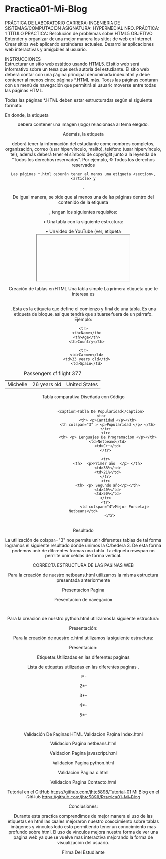 # Practica01-Mi-Blog

 	
PRÁCTICA DE LABORATORIO
CARRERA: INGENIERIA DE SISTEMAS/COMPUTACION	ASIGNATURA: HYPERMEDIAL
NRO. PRÁCTICA:	1	TÍTULO PRÁCTICA: Resolución de problemas sobre HTML5
OBJETIVO
Entender y organizar de una mejor manera los sitios de web en Internet. Crear sitios web aplicando estándares actuales.
Desarrollar aplicaciones web interactivas y amigables al usuario.

















INSTRUCCIONES	
Estructurar un sitio web estático usando HTML5. El sitio web será informativo sobre un tema que será autoría del estudiante. El sitio web deberá contar con una página principal denominada index.html y debe contener al menos cinco páginas
*.HTML más. Todas las páginas contaran con un menú de navegación que permitirá al usuario moverse entre todas las páginas HTML.

Todas las páginas *.HTML deben estar estructuradas según el siguiente formato:

 
En donde, la etiqueta <header> deberá contener una imagen (logo) relacionada al tema elegido.

Además, la etiqueta <footer> deberá tener la información del estudiante como nombres completos, organización, correo (usar hipervínculo, mailto), teléfono (usar hipervínculo, tel), además deberá tener el símbolo de copyright junto a la leyenda de “Todos los derechos reservados”. Por ejemplo, © Todos los derechos
reservados
 

	Las páginas *.html deberán tener al menos una etiqueta <section>, <article> y
<aside>.

De igual manera, se pide que al menos una de las páginas dentro del contenido de la etiqueta <article>, tengan los siguientes requisitos:

•	Una tabla con la siguiente estructura:

 
•	Un video de YouTube (ver, etiqueta <iframe>).
•	Manejar listas ordenadas o desordenadas con al menos cinco ítems.
•	Tener al menos cinco etiquetas de texto que se encuentran en la figura 1- 16 del texto guía de la asignatura.

Asimismo, se pide que todos los artículos tengan al menos una imagen cada uno. Se pide que todas las imágenes están almacenadas en una carpeta llamada “images”. Por lo tanto, se debe trabajar con rutas relativas.

Finalmente, se pide que una de las páginas tenga al menos dos secciones (<section>) con tres artículos (<article>) cada sección. Luego, cada sección debe tener un encabezado (<header>), en donde, se ubicaran enlaces que permitan
navegar entre los artículos usando id’s (ver, página 63 del texto guía).

ACTIVIDADES POR DESARROLLAR
1. Crear un repositorio en GitHub con el nombre “Practica01 – Mi Blog”
2. Realizar un commit y push por cada requerimiento de los puntos antes descritos.
3. Al finalizar la práctica se debe validar todas las páginas HTML creadas usando el W3C Validator.
4. Luego, se debe crear el archivo README del repositorio de GitHub.
5.	Generar informe de los resultados en el formato de prácticas. Debe incluir:
a.	El desarrollo de cada uno de los puntos antes descritos así como las etiquetas HTML utilizadas para resolver cada punto.
b.	La evidencia de la correcta estructuración de las páginas HTML. Para lo cuál, se puede generar fotografías instantáneas (pantallazos).
c.	La evidencia de la validación de cada página HTML.
d.	El informe debe incluir conclusiones apropiadas.
e.	En el informe se debe incluir la información de GitHub (usuario y URL del repositorio de la práctica)
f.	En el informe se debe incluir la información de GitHub (usuario y URL del repositorio del Tutorial 01
- Curbside Thai)
g.	En el informe se debe incluir la firma digital del estudiante.
 

6. En el archivo README del repositorio debe constar la misma información del informe de resultados de la
práctica que se indica en el siguiente punto.

RESULTADO(S) OBTENIDO(S):
•	Tener el conocimiento suficiente para que el estudiante pueda entender y organizar de una mejor manera los sitios de web y de negocios en Internet
CONCLUSIONES:
•	Los estudiantes podrán organizar sitios web basados en el lenguaje de etiquetado HTML
RECOMENDACIONES:
•	Probar la solución de la práctica en al menos tres navegadores web; Google Chrome, Firefox y Safari



Docente: Ing. Gabriel León Paredes, PhD.
Firma:  






























CREACION DE UNA PAGINA WEB

Utilizaremos los siguientes componentes 
*Visual Estudio Code
*Un Navegador 
*Información

Etiquetas para la creación de la Pagina  index.html

 

Agregamos las siguientes líneas 

<title>Aprendiendo A Programar</title>
<meta charset="utf-8" />

La primera línea nos permite agregar un nombre a la pestaña de nuestra pagina 
De tal forma debemos agregar información Utf-8 que nos permite agregar cualquier carácter como la ñ o diferentes letras con tilde.

Debería quedar de la siguiente manera:

 




Para realizar la navegación de la pagina índex con imágenes itulizamos las siguientes etiquetas:
<nav>
      <a href="netbeans.html"><img src="images/netbeans.png" alt="netbeans"  /></a>
      <a href="python.html"><img src="images/python.jpg" alt="Python" /></a>
      <a href="c.html"><img src="images/c.png" alt="C" /></a>
      <a href="javascript.html"><img src="images/javascript.png" alt="JavaScript" /></a>
   </nav>


Importante: Debe encontrarse en el body para su funcionamiento correcto

Debería quedar de la siguiente manera:

 

Se nos presentara una pestaña con las diferentes imágenes cargadas. 

 
 

Etiquetas para la creación de la Pagina  netbeans.html

 
Para realizar la agregación de un video en HTML 5 es necesario de la etiqueta iframe ejemplo;

    <p>
            <iframe width="560" height="315" src="https://www.youtube.com/embed/NcY70mPFM6Q" allow="accelerometer; autoplay; encrypted-media; gyroscope; picture-in-picture" allowfullscreen></iframe>
    </p>
    

Debería de presentarse de la siguiente manera en nuestra pagina 

 

De la misma forma para agregar un video en  python.html

 
Etiqueta de video:
<iframe width="560" height="315" src="https://www.youtube.com/embed/fVNPbmVnLKQ" allow="accelerometer; autoplay; encrypted-media; gyroscope; picture-in-picture" allowfullscreen>
</iframe>
   

Creación de tablas en HTML
Una tabla simple
La primera etiqueta que te interesa es <table> </table>. Esta es la etiqueta que define el comienzo y final de una tabla.
Es una etiqueta de bloque, así que tendrá que situarse fuera de un párrafo. Ejemplo:

<table>
   <caption>Passengers of flight 377</caption>

    <tr>
       <th>Name</th>
       <th>Age</th>
       <th>Country</th>
   </tr>

    <tr>
       <td>Carmen</td>
       <td>33 years old</td>
       <td>Spain</td>
   </tr>
   <tr>
       <td>Michelle</td>
       <td>26 years old</td>
       <td>United States</td>
   </tr>
</table>
    
 
Tabla comparativa Diseñada con <table>
Código
<table>
        
                    <caption>Tabla De Popularidad</caption>
                    <tr>
                          <th> <p>Cantidad </p></th>
                          <th colspan="3" > <p>Popularidad </p> </th>
                        </tr>
                        <tr>
                          <th> <p> Lenguajes De Programacion </p></th>
                          <td>Netbeans</td>
                          <td>C++</td>
                        </tr>
                      
                        <tr>
                          <th>  <p>Primer año  </p> </th>
                          <td>38%</td>
                          <td>21%</td>
                        </tr>
                        <tr>
                          <th> <p> Segundo año</p></th>
                          <td>40%</td>
                          <td>50%</td>
                        </tr>
                        <tr>
                                <td colspan="4">Mejor Porcetaje Netbeans</td>
                            </tr>
 </table>

Resultado

  

La utilización de colspan="3"  nos permite  unir diferentes tablas  de tal forma logramos el siguiente resultado donde unimos la Cabedera 3. De esta forma podemos unir de diferentes formas una tabla. La etiqueta rowspan no permite unir celdas de forma vertical.
 

CORRECTA ESTRUCTURA DE LAS PAGINAS WEB


Para la creación de nuestro netbeans.html utilizamos la misma estructura presentada anteriormente

  

 

Presentacion Pagina

 


 




 

Presentacion de navegacion

 

 


Para la creación de nuestro python.html utilizamos la siguiente estructura: 



   

Presentación:















Para la creación de nuestro c.html utilizamos la siguiente estructura:

  
Presentacion:
 

Etiquetas Utilizadas en las diferentes paginas 

Lista de etiquetas utilizadas en las diferentes paginas .


1*-  
 
2*- 

3*-  

4*-  

5*-   


 

Validación De Paginas HTML
Validacion Pagina Index.html
 
Validacion Pagina netbeans.html

 













Validacion Pagina javascript.html

 



Validacion Pagina python.html

 










Validacion Pagina c.html

 
Validacion Pagina Contacto.html

 


Tutorial en el GitHub
https://github.com/jhtc5898/Tutorial-01
Mi Blog en el GitHub
https://github.com/jhtc5898/Practica01-Mi-Blog

Conclusiones:

Durante esta practica comprendimos de mejor manera el uso de las etiquetas en html las cuales mejoraron nuestro conocimiento sobre tablas imágenes y vínculos todo esto permitiendo tener un conocimiento mas profundo sobre html. 
El uso de vínculos mejora nuestra forma de ver una pagina web ya que se vuelve mas interactiva mejorando la forma de visualización del usuario.


 
Firma Del Estudiante

